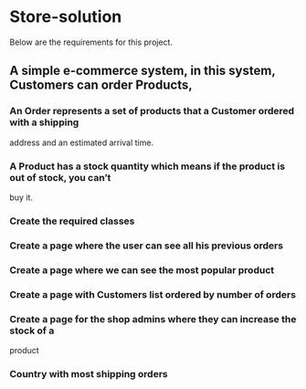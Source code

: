 # Store-solution

Below are the requirements for this project.

## A simple e-commerce system, in this system, Customers can order Products, 
### An Order represents a set of products that a Customer ordered with a shipping 
address and an estimated arrival time.
### A Product has a stock quantity which means if the product is out of stock, you can’t 
buy it.

### Create the required classes 
### Create a page where the user can see all his previous orders
### Create a page where we can see the most popular product
### Create a page with Customers list ordered by number of orders
### Create a page for the shop admins where they can increase the stock of a 
product
### Country with most shipping orders
